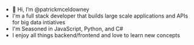 - 👋 Hi, I’m @patrickmceldowney
- I'm a full stack developer that builds large scale applications and APIs for big data intiatives  
- I'm Seasoned in JavaScript, Python, and C#
- I enjoy all things backend/frontend and love to learn new concepts

<!---
patrickmceldowney/patrickmceldowney is a ✨ special ✨ repository because its `README.md` (this file) appears on your GitHub profile.
You can click the Preview link to take a look at your changes.
--->
